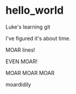 # hello_world
Luke's learning git

I've figured it's about time.

MOAR lines!

EVEN MOAR!

MOAR MOAR MOAR

moardidily